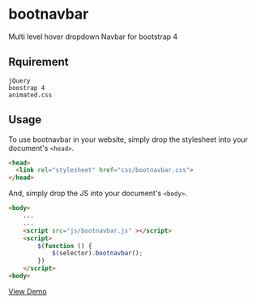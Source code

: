 # bootnavbar
Multi level hover dropdown Navbar for bootstrap 4


## Rquirement
	jQuery
	boostrap 4
	animated.css


## Usage
To use bootnavbar in your website, simply drop the stylesheet into your document's `<head>`.

```html
<head>
  <link rel="stylesheet" href="css/bootnavbar.css">
</head>
```


And, simply drop the JS into your document's `<body>`.

```html
<body>
	...
	...
	<script src="js/bootnavbar.js" ></script>
	<script>
	    $(function () {
	        $(selector).bootnavbar();
	    })
	</script>
<body>
```
 
[View Demo](https://kmlpandey77.github.io/bootnavbar/)
